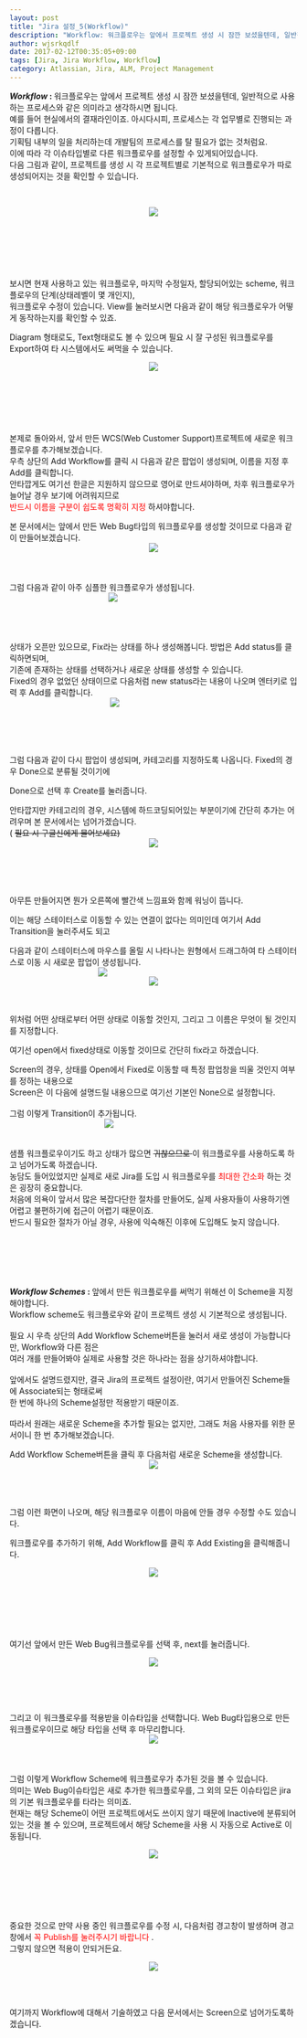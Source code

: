 ```yaml
---
layout: post
title: "Jira 설정_5(Workflow)"
description: "Workflow: 워크플로우는 앞에서 프로젝트 생성 시 잠깐 보셨을텐데, 일반적으로 사용하는 프로세스와 같은 의미라고 생각하시면 됩니다. 예를 들어 현실에서의 결재라인이죠. 아시다시피, 프로세스는 각 업무별로.."
author: wjsrkqdlf
date: 2017-02-12T00:35:05+09:00
tags: [Jira, Jira Workflow, Workflow]
category: Atlassian, Jira, ALM, Project Management
---
```

<div class="area_view">
 <div class="tt_article_useless_p_margin">
  <div>
   <b>
    <i>
     Workflow
    </i>
    :
   </b>
   워크플로우는 앞에서 프로젝트 생성 시 잠깐 보셨을텐데, 일반적으로 사용하는 프로세스와 같은 의미라고 생각하시면 됩니다.
  </div>
  <div>
   예를 들어 현실에서의 결재라인이죠. 아시다시피, 프로세스는 각 업무별로 진행되는 과정이 다릅니다.
  </div>
  <div>
   기획팀 내부의 일을 처리하는데 개발팀의 프로세스를 탈 필요가 없는 것처럼요.
  </div>
  <div>
   이에 따라 각 이슈타입별로 다른 워크플로우를 설정할 수 있게되어있습니다.
  </div>
  <div>
   다음 그림과 같이, 프로젝트를 생성 시 각 프로젝트별로 기본적으로 워크플로우가 따로 생성되어지는 것을 확인할 수 있습니다.
  </div>
  <p>
   <br/>
  </p>
  <p style="text-align: center; clear: none; float: none;">
   <span class="imageblock" style="display:inline-block;width:820px;;height:auto;max-width:100%">
    <img src="/assets/images/65/0.png"/>
   </span>
  </p>
  <p>
   <br/>
  </p>
  <p>
   <br/>
  </p>
  <p>
   <br/>
  </p>
  <div>
   <span>
    보시면 현재 사용하고 있는 워크플로우, 마지막 수정일자, 할당되어있는 scheme, 워크플로우의 단계(상태레벨이 몇 개인지),
   </span>
  </div>
  <div>
   <span>
    워크플로우 수정이 있습니다. View를 눌러보시면 다음과 같이 해당 워크플로우가 어떻게 동작하는지를 확인할 수 있죠.
   </span>
  </div>
  <p>
  </p>
  <div>
   <span>
    Diagram 형태로도, Text형태로도 볼 수 있으며 필요 시 잘 구성된 워크플로우를 Export하여 타 시스템에서도 써먹을 수 있습니다.
   </span>
  </div>
  <p style="text-align: center; clear: none; float: none;">
   <span class="imageblock" style="display:inline-block;width:820px;;height:auto;max-width:100%">
    <img src="/assets/images/65/1.png"/>
   </span>
  </p>
  <p>
   <br/>
  </p>
  <p>
   <br/>
  </p>
  <p>
   <br/>
  </p>
  <div>
   <span>
    본제로 돌아와서, 앞서 만든 WCS(Web Customer Support)프로젝트에 새로운 워크플로우를 추가해보겠습니다.
   </span>
  </div>
  <div>
   <span>
    우측 상단의 Add Workflow를 클릭 시 다음과 같은 팝업이 생성되며, 이름을 지정 후 Add를 클릭합니다.
   </span>
  </div>
  <div>
   <span>
    안타깝게도 여기선 한글은 지원하지 않으므로 영어로 만드셔야하며, 차후 워크플로우가 늘어날 경우 보기에 어려워지므로
   </span>
  </div>
  <div>
   <span>
    <span style="color: rgb(255, 0, 0);">
     반드시 이름을 구분이 쉽도록 명확히 지정
    </span>
    하셔야합니다.
   </span>
  </div>
  <p>
  </p>
  <div>
   본 문서에서는 앞에서 만든 Web Bug타입의 워크플로우를 생성할 것이므로 다음과 같이 만들어보겠습니다.
   <span class="imageblock" style="display:inline-block;width:553px;text-align: center;;height:auto;max-width:100%">
    <img src="/assets/images/65/3.png"/>
   </span>
  </div>
  <div>
   <br/>
  </div>
  <div>
   <br/>
  </div>
  <div>
   <br/>
  </div>
  <div>
   그럼 다음과 같이 아주 심플한 워크플로우가 생성됩니다.
  </div>
  <div>
   <span class="imageblock" style="display:inline-block;width:361px;text-align: center;;height:auto;max-width:100%">
    <img src="/assets/images/65/4.png"/>
   </span>
  </div>
  <div>
   <br/>
  </div>
  <div>
   <br/>
  </div>
  <div>
   <br/>
  </div>
  <div>
   <br/>
  </div>
  <div>
   <div>
    상태가 오픈만 있으므로, Fix라는 상태를 하나 생성해봅니다. 방법은 Add status를 클릭하면되며,
   </div>
   <div>
    기존에 존재하는 상태를 선택하거나 새로운 상태를 생성할 수 있습니다.
   </div>
   <div>
    Fixed의 경우 없었던 상태이므로 다음처럼 new status라는 내용이 나오며 엔터키로 입력 후 Add를 클릭합니다.
    <span class="imageblock" style="display:inline-block;width:368px;text-align: center;;height:auto;max-width:100%">
     <img src="/assets/images/65/5.png"/>
    </span>
   </div>
  </div>
  <div>
   <br/>
  </div>
  <div>
   <br/>
  </div>
  <div>
   <br/>
  </div>
  <div>
   <br/>
  </div>
  <div>
   <p>
    그럼 다음과 같이 다시 팝업이 생성되며, 카테고리를 지정하도록 나옵니다. Fixed의 경우 Done으로 분류될 것이기에
   </p>
   <p>
    Done으로 선택 후 Create를 눌러줍니다.
   </p>
   <div>
    안타깝지만 카테고리의 경우, 시스템에 하드코딩되어있는 부분이기에 간단히 추가는 어려우며 본 문서에서는 넘어가겠습니다.
   </div>
   <div>
    (
    <s>
     필요 시 구글신에게 물어보세요)
    </s>
   </div>
   <div>
    <span class="imageblock" style="display:inline-block;width:557px;text-align: center;;height:auto;max-width:100%">
     <img src="/assets/images/65/6.png"/>
    </span>
   </div>
  </div>
  <div>
   <br/>
  </div>
  <div>
   <br/>
  </div>
  <div>
   <br/>
  </div>
  <div>
   <br/>
  </div>
  <div>
   <p>
    아무튼 만들어지면 뭔가 오른쪽에 빨간색 느낌표와 함께 워닝이 뜹니다.
   </p>
   <p>
    이는 해당 스테이터스로 이동할 수 있는 연결이 없다는 의미인데 여기서 Add Transition을 눌러주셔도 되고
   </p>
   <div>
    다음과 같이 스테이터스에 마우스를 올릴 시 나타나는 원형에서 드래그하여 타 스테이터스로 이동 시 새로운 팝업이 생성됩니다.
    <span class="imageblock" style="display:inline-block;width:325px;text-align: center;;height:auto;max-width:100%">
     <img src="/assets/images/65/7.png"/>
    </span>
    <span class="imageblock" style="display:inline-block;width:559px;text-align: center;;height:auto;max-width:100%">
     <img src="/assets/images/65/8.png"/>
    </span>
   </div>
  </div>
  <div>
   <br/>
  </div>
  <div>
   <br/>
  </div>
  <div>
   <p>
    위처럼 어떤 상태로부터 어떤 상태로 이동할 것인지, 그리고 그 이름은 무엇이 될 것인지를 지정합니다.
   </p>
   <p>
    여기선 open에서 fixed상태로 이동할 것이므로 간단히 fix라고 하겠습니다.
   </p>
   <div>
    Screen의 경우, 상태를 Open에서 Fixed로 이동할 때 특정 팝업창을 띄울 것인지 여부를 정하는 내용으로
   </div>
   <div>
    Screen은 이 다음에 설명드릴 내용으므로 여기선 기본인 None으로 설정합니다.
   </div>
   <div>
    <br/>
   </div>
   <div>
    그럼 이렇게 Transition이 추가됩니다.
   </div>
   <div>
    <span class="imageblock" style="display:inline-block;width:348px;text-align: center;;height:auto;max-width:100%">
     <img src="/assets/images/65/10.png"/>
    </span>
   </div>
  </div>
  <div>
   <br/>
  </div>
  <div>
   <br/>
  </div>
  <div>
   샘플 워크플로우이기도 하고 상태가 많으면
   <s>
    귀찮으므로
   </s>
   이 워크플로우를 사용하도록 하고 넘어가도록 하겠습니다.
  </div>
  <div>
   농담도 들어있었지만 실제로 새로 Jira를 도입 시 워크플로우를
   <span style="color: rgb(255, 0, 0);">
    최대한 간소화
   </span>
   하는 것은 굉장히 중요합니다.
  </div>
  <div>
   처음에 의욕이 앞서서 많은 복잡다단한 절차를 만들어도, 실제 사용자들이 사용하기엔 어렵고 불편하기에 접근이 어렵기 때문이죠.
  </div>
  <div>
   <div>
    반드시 필요한 절차가 아닐 경우, 사용에 익숙해진 이후에 도입해도 늦지 않습니다.
   </div>
   <br/>
  </div>
  <div>
   <br/>
  </div>
  <div>
   <br/>
  </div>
  <div>
   <br/>
  </div>
  <div>
   <br/>
  </div>
  <div>
   <br/>
  </div>
  <div>
   <div>
    <b>
     <i>
      Workflow Schemes
     </i>
     :
    </b>
    앞에서 만든 워크플로우를 써먹기 위해선 이 Scheme을 지정해야합니다.
   </div>
   <div>
    Workflow scheme도 워크플로우와 같이 프로젝트 생성 시 기본적으로 생성됩니다.
   </div>
   <div>
    <br/>
   </div>
   <div>
    <span>
     필요 시 우측 상단의 Add Workflow Scheme버튼을 눌러서 새로 생성이 가능합니다만, Workflow와 다른 점은
    </span>
   </div>
   <div>
    <span>
     여러 개를 만들어봐야 실제로 사용할 것은 하나라는 점을 상기하셔야합니다.
    </span>
   </div>
   <div>
    <span>
     <br/>
    </span>
   </div>
   <div>
    <span>
     앞에서도 설명드렸지만, 결국 Jira의 프로젝트 설정이란, 여기서 만들어진 Scheme들에 Associate되는 형태로써
    </span>
   </div>
   <div>
    <span>
     한 번에 하나의 Scheme설정만 적용받기 때문이죠.
    </span>
   </div>
   <div>
    <span>
     <br/>
    </span>
   </div>
   <div>
    <span>
     따라서 원래는 새로운 Scheme을 추가할 필요는 없지만, 그래도 처음 사용자를 위한 문서이니 한 번 추가해보겠습니다.
    </span>
   </div>
   <p>
   </p>
   <div>
    <span>
     Add Workflow Scheme버튼을 클릭 후 다음처럼 새로운 Scheme을 생성합니다.
    </span>
    <span class="imageblock" style="display:inline-block;width:552px;text-align: center;;height:auto;max-width:100%">
     <img src="/assets/images/65/11.png"/>
    </span>
   </div>
  </div>
  <div>
   <br/>
  </div>
  <div>
   <br/>
  </div>
  <div>
   <br/>
  </div>
  <div>
   <p>
    그럼 이런 화면이 나오며, 해당 워크플로우 이름이 마음에 안들 경우 수정할 수도 있습니다.
   </p>
   <div>
    워크플로우를 추가하기 위해, Add Workflow를 클릭 후 Add Existing을 클릭해줍니다.
   </div>
  </div>
  <div>
   <p style="text-align: center; clear: none; float: none;">
    <span class="imageblock" style="display:inline-block;width:820px;;height:auto;max-width:100%">
     <img src="/assets/images/65/12.png"/>
    </span>
   </p>
   <p>
    <br/>
   </p>
   <p>
    <br/>
   </p>
   <p>
    <br/>
   </p>
   <p>
    여기선 앞에서 만든 Web Bug워크플로우를 선택 후, next를 눌러줍니다.
   </p>
  </div>
  <div>
   <p style="text-align: center; clear: none; float: none;">
    <span class="imageblock" style="display:inline-block;width:820px;;height:auto;max-width:100%">
     <img src="/assets/images/65/13.png"/>
    </span>
   </p>
   <p>
    <br/>
   </p>
   <br/>
  </div>
  <div>
   <br/>
  </div>
  <div>
   그리고 이 워크플로우를 적용받을 이슈타입을 선택합니다. Web Bug타입용으로 만든 워크플로우이므로 해당 타입을 선택 후 마무리합니다.
   <span class="imageblock" style="display:inline-block;width:552px;text-align: center;;height:auto;max-width:100%">
    <img src="/assets/images/65/14.png"/>
   </span>
  </div>
  <div>
   <br/>
  </div>
  <div>
   <br/>
  </div>
  <div>
   <br/>
  </div>
  <div>
   <div>
    그럼 이렇게 Workflow Scheme에 워크플로우가 추가된 것을 볼 수 있습니다.
   </div>
   <div>
    의미는 Web Bug이슈타입은 새로 추가한 워크플로우를, 그 외의 모든 이슈타입은 jira의 기본 워크플로우를 타라는 의미죠.
   </div>
   <div>
    현재는 해당 Scheme이 어떤 프로젝트에서도 쓰이지 않기 때문에 Inactive에 분류되어있는 것을 볼 수 있으며, 프로젝트에서 해당 Scheme을 사용 시 자동으로 Active로 이동됩니다.
   </div>
  </div>
  <div>
   <p style="text-align: center; clear: none; float: none;">
    <span class="imageblock" style="display:inline-block;width:820px;;height:auto;max-width:100%">
     <img src="/assets/images/65/15.png"/>
    </span>
   </p>
   <p>
    <br/>
   </p>
   <br/>
  </div>
  <div>
   <p>
    <br/>
   </p>
   중요한 것으로 만약 사용 중인 워크플로우를 수정 시, 다음처럼 경고창이 발생하며 경고창에서
   <span style="color: rgb(255, 0, 0);">
    꼭 Publish를 눌러주시기 바랍니다
   </span>
   .
  </div>
  <div>
   그렇지 않으면 적용이 안되거든요.
  </div>
  <div>
   <p style="text-align: center; clear: none; float: none;">
    <span class="imageblock" style="display:inline-block;width:820px;;height:auto;max-width:100%">
     <img src="/assets/images/65/16.png"/>
    </span>
   </p>
   <p>
    <br/>
   </p>
   <br/>
  </div>
  <div>
   여기까지 Workflow에 대해서 기술하였고 다음 문서에서는 Screen으로 넘어가도록하겠습니다.
  </div>
  <div>
   <br/>
  </div>
  <div>
   <br/>
  </div>
  <div>
   <br/>
  </div>
  <div>
   <br/>
  </div>
  <div>
   <br/>
  </div>
  <p>
   <br/>
  </p>
  <div class="container_postbtn">
  </div>
  <div style="text-align:left; padding-top:10px;clear:both">
  </div>
 </div>
</div>

